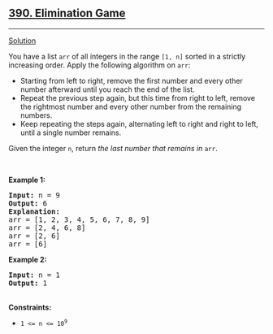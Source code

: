 <h2><a href="https://leetcode.com/problems/elimination-game/">390. Elimination Game</a></h2>
<hr>
<p>
<a href="./elimination_game.cpp">Solution</a>

You have a list <code>arr</code> of all integers in the range <code>[1, n]</code> sorted in a strictly increasing order. Apply the following algorithm on <code>arr</code>:
<lu>

<ul>
<li>Starting from left to right, remove the first number and every other number afterward until you reach the end of the list.</li>
<li>Repeat the previous step again, but this time from right to left, remove the rightmost number and every other number from the remaining numbers.</li>
<li>Keep repeating the steps again, alternating left to right and right to left, until a single number remains.</li>
</ul>
Given the integer <code>n</code>, return <i>the last number that remains in</i> <code>arr</code>.

</p>
<br>
<p>
<strong>Example 1:</strong>
<pre>
<strong>Input:</strong> n = 9
<strong>Output:</strong> 6
<strong>Explanation:</strong> 
arr = [1, 2, 3, 4, 5, 6, 7, 8, 9]
arr = [2, 4, 6, 8]
arr = [2, 6]
arr = [6]
</pre>
</p>
<p>
<strong>Example 2:</strong>
<pre>
<strong>Input:</strong> n = 1
<strong>Output:</strong> 1
</pre>
</p>
<br>
<strong>Constraints:</strong>
<ul>
<li><code>1 <= n <= 10<sup>9</sup></code></li>
</ul>
</p>

